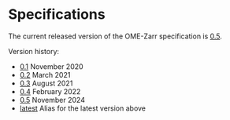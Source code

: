 Specifications
==============

The current released version of the OME-Zarr specification is <a href="../0.5/index.html">0.5</a>.

Version history:

<ul>
  <li> <a href="../0.1/index.html">0.1</a> November 2020</li>
  <li> <a href="../0.2/index.html">0.2</a> March 2021</li>
  <li> <a href="../0.3/index.html">0.3</a> August 2021</li>
  <li> <a href="../0.4/index.html">0.4</a> February 2022</li>
  <li> <a href="../0.5/index.html">0.5</a> November 2024</li>
  <li> <a href="../latest/index.html">latest</a> Alias for the latest version above</li>
</ul>
